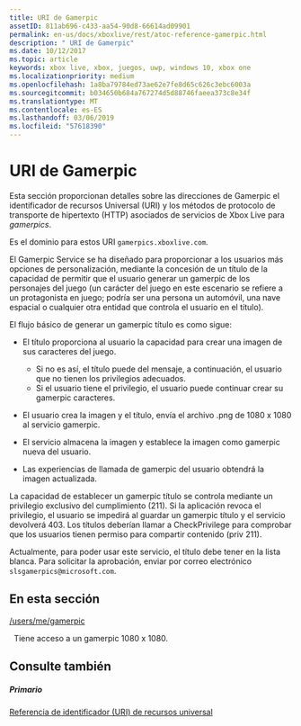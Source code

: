 ```yaml
---
title: URI de Gamerpic
assetID: 811ab696-c433-aa54-90d8-66614ad09901
permalink: en-us/docs/xboxlive/rest/atoc-reference-gamerpic.html
description: " URI de Gamerpic"
ms.date: 10/12/2017
ms.topic: article
keywords: xbox live, xbox, juegos, uwp, windows 10, xbox one
ms.localizationpriority: medium
ms.openlocfilehash: 1a8ba79784ed73ae62e7fe8d65c626c3ebc6003a
ms.sourcegitcommit: b034650b684a767274d5d88746faeea373c8e34f
ms.translationtype: MT
ms.contentlocale: es-ES
ms.lasthandoff: 03/06/2019
ms.locfileid: "57618390"
---
```

# <a name="gamerpic-uris"></a>URI de Gamerpic
 
Esta sección proporcionan detalles sobre las direcciones de Gamerpic el identificador de recursos Universal (URI) y los métodos de protocolo de transporte de hipertexto (HTTP) asociados de servicios de Xbox Live para *gamerpics*.
 
Es el dominio para estos URI `gamerpics.xboxlive.com`.
 
El Gamerpic Service se ha diseñado para proporcionar a los usuarios más opciones de personalización, mediante la concesión de un título de la capacidad de permitir que el usuario generar un gamerpic de los personajes del juego (un carácter del juego en este escenario se refiere a un protagonista en juego; podría ser una persona un automóvil, una nave espacial o cualquier otra entidad que controla el usuario en el título).
 
El flujo básico de generar un gamerpic título es como sigue:
 
   * El título proporciona al usuario la capacidad para crear una imagen de sus caracteres del juego. 
     * Si no es así, el título puede del mensaje, a continuación, el usuario que no tienen los privilegios adecuados.
     * Si el usuario tiene el privilegio, el usuario puede continuar crear su gamerpic caracteres.
  
   * El usuario crea la imagen y el título, envía el archivo .png de 1080 x 1080 al servicio gamerpic.
   * El servicio almacena la imagen y establece la imagen como gamerpic nueva del usuario.
   * Las experiencias de llamada de gamerpic del usuario obtendrá la imagen actualizada.
  
La capacidad de establecer un gamerpic título se controla mediante un privilegio exclusivo del cumplimiento (211). Si la aplicación revoca el privilegio, el usuario se impedirá al guardar un gamerpic título y el servicio devolverá 403. Los títulos deberían llamar a CheckPrivilege para comprobar que los usuarios tienen permiso para compartir contenido (priv 211).
 
Actualmente, para poder usar este servicio, el título debe tener en la lista blanca. Para solicitar la aprobación, enviar por correo electrónico `slsgamerpics@microsoft.com`.
 
<a id="ID4EGC"></a>

 
## <a name="in-this-section"></a>En esta sección

[/users/me/gamerpic](uri-usersmegamerpic.md)

&nbsp;&nbsp;Tiene acceso a un gamerpic 1080 x 1080.
 
<a id="ID4EMC"></a>

 
## <a name="see-also"></a>Consulte también
 
<a id="ID4EOC"></a>

 
##### <a name="parent"></a>Primario 

[Referencia de identificador (URI) de recursos universal](../atoc-xboxlivews-reference-uris.md)

   